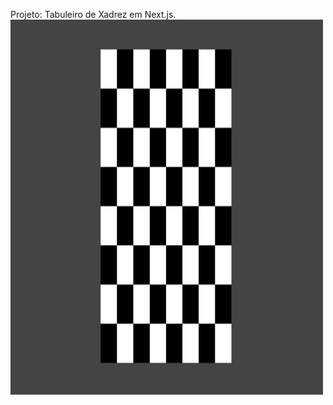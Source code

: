 Projeto: Tabuleiro de Xadrez em Next.js.
<img src="./public/tabuleiro.png" alt="tabuleiro" width="500" height="600">